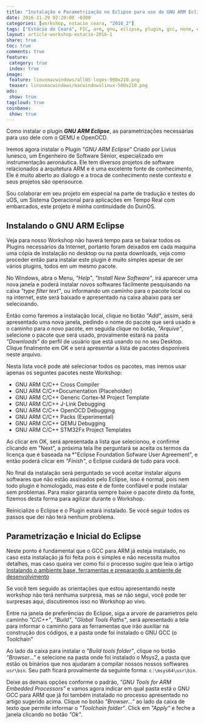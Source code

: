 ```yaml
---
title: "Instalação e Parametrização no Eclipse para uso do GNU ARM Eclipse"
date: 2016-11-29 02:20:00 -0300
categories: [workshop, estacio_ceara, "2016_2"]
tags: ["Estácio do Ceará", FIC, arm, gnu, eclipse, plugin, gcc, none, eabi, Workshop, Instalação, Parametrização]
layout: article-workshop-estacio-2016-1
share: true
toc: true
comments: true
feature:
 category: true
 index: true
image:
 feature: linuxmacwindows/allOS-logos-900x210.png
 teaser: linuxmacwindows/macwindowslinux-500x210.png
ads: 
 show: true
tagcloud: true
coinbase:
 show: true
---
```


Como instalar o plugin _**GNU ARM Eclipse**_, as parametrizações necessárias para uso dele com o QEMU e OpenOCD.

<!--more-->

Iremos agora instalar o Plugin _*"GNU ARM Eclipse"*_ Criado por Livius Iunesco, um Engenheiro de Software Sénior, especializado em instrumentação aeronáutica. Ele tem diversos projetos de software relacionados a arquitetura ARM e é uma excelente fonte de conhecimento, Ele é muito aberto ao dialogo e a troca de conhecimento neste contexto e seus projetos são opensource. 

Sou colaborar em seu projeto em especial na parte de tradução e testes do uOS, um Sistema Operacional para aplicações em Tempo Real com embarcados, este projeto é minha continuidade do DuinOS.

## Instalando o GNU ARM Eclipse

Veja para nosso Workshop não haverá tempo para se baixar todos os Plugins necessários da Internet, portanto foram deixados em cada maquina uma cópia de instalação no desktop ou na pasta downloads, veja como proceder então para instalar este plugin é muito simples apesar de ser vários plugins, todos em um mesmo pacote.

No Windows, abra o Menu, _"Help"_, _"Install New Software"_, irá aparecer uma nova janela e poderá instalar novos softwares fácilmente pesquisando na caixa _"type filter text"_, ou informando um caminho para o pacote local ou na internet, este será baixado e apresentado na caixa abaixo para ser selecioando.

Então como faremos a instalação local, clique no botão _"Add"_, assim, será apresentado uma nova janela, pedindo o nome do pacote que será usado e o caminho para o novo pacote, em seguida clique no botão, _"Arquive"_, selecione o pacote que será usado, provalmente estará na pasta *"Downloads"* do perfil de usuário que está usando ou no seu Desktop. Clique finalmente em OK e será apresentar a lista de pacotes disponíveis neste arquivo.

Nesta lista você pode até selecionar todos os pacotes, mas iremos usar apenas os seguntes pacotes neste Workshop:

 * GNU ARM C/C++ Cross Compiler
 * GNU ARM C/C++Documentation (Placeholder)
 * GNU ARM C/C++ Generic Cortex-M Project Template
 * GNU ARM C/C++ J-Link Debugging
 * GNU ARM C/C++ OpenOCD Debugging
 * GNU ARM C/C++ Packs (Experimental)
 * GNU ARM C/C++ QEMU Debugging
 * GNU ARM C/C++ STM32Fx Project Templates
 
Ao clicar em OK, será apresentada a lista que selecionou, e confirme clicando em "Next", a próxima tela lhe perguntará se aceita os termos da licença que é baseada na *"Eclipse Foundation Sofware User Agreement", e então poderá clicar em *"Finish"*, o Eclipse cuidará de tudo para você.

No final da instalação será perguntado se você aceitar instalar alguns softwares que não estão assinados pelo Eclipse, isso é normal, pois nem todo plugin é homologado, mas este é de fonte confiável e pode instalar sem problemas. Para maior garantia sempre baixe o pacote direto da fonte, fizemos desta forma para agilizar durante o Workshop.

Reinicialize o Eclipse e o Plugin estará instalado. Se você seguir todos os passos que dei não terá nenhum problema.

## Parametrização e Inicial do Eclipse

Neste ponto é fundamental que o GCC para ARM já esteja instalado, no caso esta instalação já foi feita pois é simples e não necessita muitos detalhes, mas caso queira ver como foi o processo sugiro que leia o artigo [Instalando o ambiente base, ferramentas e preparando o ambiente de desenvolvimento](/workshop/estacio_ceara/2016_2/Instalando_ambiente_para_workshop_estacioce_qemu_eclipse_arm/)

Se você tem seguido as orientações que estou apresentando neste workshop não terá nenhuma surpresa, mas se não segui, você pode ter surpresas aqui, discutiremos isso no Workshop ao vivo.

Entre na janela de preferências do Eclipse, siga a arvore de parametros pelo caminho _"C/C++"_, _"Build"_, _"Global Tools Paths"_, será apresentado a tela para informar o caminho para as ferramentas que irão auxiliar na construção dos códigos, e a pasta onde foi instalado o GNU GCC (o Toolchain"

Ao lado da caixa para instalar o _"Build tools folder"_, clique no botão _"Browser..."_ e selecione na pasta onde foi instalado o Msys2, a pasta que estão os binários que nos ajudaram a compilar nossos nossos softwares `usr\bin`. Seu path ficará provalmente da seguinte forma: `c:\msys64\usr\bin`.

Deixe as demais opções conforme o padrão, _"GNU Tools for ARM Embedded Processors"_ e vamos agora indicar em qual pasta está o GNU GCC para ARM que já foi também instalado no processo apresentado no artigo sugerido acima. Clique no botão _"Browser..."_ ao lado da caixa de texto que permite informar o _"Toolchain folder"_. Click em _"Apply"_ e feche a janela clicando no botão _"Ok"_.


